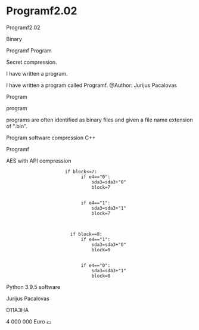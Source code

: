 # Programf2.02
Programf2.02

Binary

Programf Program

Secret compression.

I have written a program.

I have written a program called Programf. @Author: Jurijus Pacalovas

Program

program

programs are often identified as binary files and given a file name extension of ".bin".

Program software compression C++

Programf

AES with API compression

                          if block<=7:
                                if e4=="0":
                                    sda3=sda3+"0"
                                    block=7
                                

                                if e4=="1":
                                    sda3=sda3+"1"
                                    block=7

                                
                                    
                            if block==8:
                                if e4=="1":
                                    sda3=sda3+"0"
                                    block=0
                                
                                    
                                if e4=="0":
                                    sda3=sda3+"1"
                                    block=0
Python 3.9.5 software

Jurijus Pacalovas

D11A3HA

4 000 000 Euro 💶
